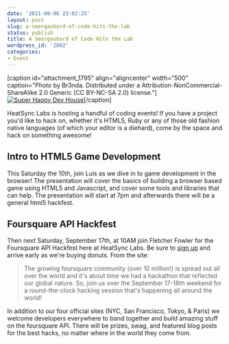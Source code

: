 ```yaml
---
date: '2011-09-06 23:02:25'
layout: post
slug: a-smorgasbord-of-code-hits-the-lab
status: publish
title: A Smorgasbord of Code Hits the Lab
wordpress_id: '2082'
categories:
- Event
---
```


[caption id="attachment_1795" align="aligncenter" width="500" caption="Photo by Br3nda.  Distributed under a Attribution-NonCommercial-ShareAlike 2.0 Generic (CC BY-NC-SA 2.0) license."][![Super Happy Dev House](http://www.heatsynclabs.org/wp-content/uploads/2011/09/742923413_9b71b6d7b6_b.jpg)](http://www.flickr.com/photos/taniwha/742923413/in/pool-42289857@N00/)[/caption]


HeatSync Labs is hosting a handful of coding events! If you have a project you'd like to hack on, whether it's HTML5, Ruby or any of those old fashion native languages (of which your editor is a diehard), come by the space and hack on something awesome!


## Intro to HTML5 Game Development


This Saturday the 10th, join Luis as we dive in to game development in the browser! The presentation will cover the basics of building a browser based game using HTML5 and Javascript, and cover some tools and libraries that can help. The presentation will start at 7pm and afterwards there will be a general html5 hackfest.


## Foursquare API Hackfest



Then next Saturday, September 17th, at 10AM join Fletcher Fowler for the Foursquare API Hackfest here at HeatSync Labs.  Be sure to [sign up](http://www.meetup.com/foursquare-API/Mesa-AZ/?a=socialmedia) and arrive early as we're buying donuts. From the site:



> The growing foursquare community (over 10 million!) is spread out all over the world and it's about time we had a hackathon that reflected our global nature. So, join us over the September 17-18th weekend for a round-the-clock hacking session that's happening all around the world!

In addition to our four official sites (NYC, San Francisco, Tokyo, & Paris) we welcome developers everywhere to band together and build amazing stuff on the foursquare API. There will be prizes, swag, and featured blog posts for the best hacks, no matter where in the world they come from.
